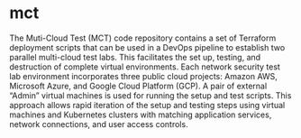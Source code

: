 # mct
The Muti-Cloud Test (MCT) code repository contains a set of Terraform deployment scripts that can be used in a DevOps pipeline to establish two parallel multi-cloud test labs.
This facilitates the set up, testing, and destruction of complete virtual environments. 
Each network security test lab environment incorporates three public cloud projects: Amazon AWS, Microsoft Azure, and Google Cloud Platform (GCP). 
A pair of external “Admin” virtual machines is used for running the setup and test scripts. 
This approach allows rapid iteration of the setup and testing steps using virtual machines and Kubernetes clusters with matching application services, network connections, and user access controls. 
